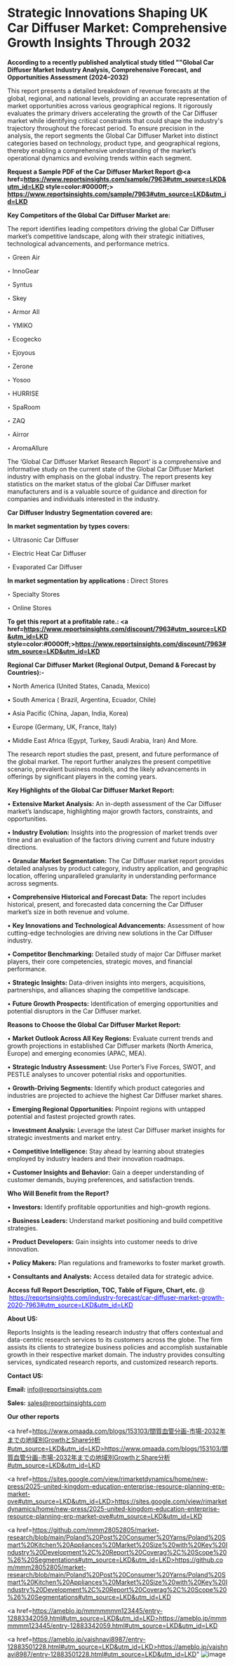 # Strategic Innovations Shaping UK Car Diffuser Market: Comprehensive Growth Insights Through 2032

<strong>According to a recently published analytical study titled ""Global Car Diffuser Market Industry Analysis, Comprehensive Forecast, and Opportunities Assessment (2024–2032)</strong>

This report presents a detailed breakdown of revenue forecasts at the global, regional, and national levels, providing an accurate representation of market opportunities across various geographical regions. It rigorously evaluates the primary drivers accelerating the growth of the Car Diffuser market while identifying critical constraints that could shape the industry's trajectory throughout the forecast period. To ensure precision in the analysis, the report segments the Global Car Diffuser Market into distinct categories based on technology, product type, and geographical regions, thereby enabling a comprehensive understanding of the market’s operational dynamics and evolving trends within each segment.

<strong>Request a Sample PDF of the Car Diffuser Market Report </strong><strong>@<a href=https://www.reportsinsights.com/sample/7963#utm_source=LKD&utm_id=LKD style=color:#0000ff;> https://www.reportsinsights.com/sample/7963#utm_source=LKD&utm_id=LKD</a></strong></font>

<strong>Key Competitors of the Global Car Diffuser Market are:</strong>

The report identifies leading competitors driving the global Car Diffuser market’s competitive landscape, along with their strategic initiatives, technological advancements, and performance metrics.

‣ Green Air

‣ InnoGear

‣ Syntus

‣ Skey

‣ Armor All

‣ YMIKO

‣ Ecogecko

‣ Ejoyous

‣ Zerone

‣ Yosoo

‣ HURRISE

‣ SpaRoom

‣ ZAQ

‣ Airror

‣ AromaAllure

The ‘Global Car Diffuser Market Research Report’ is a comprehensive and informative study on the current state of the Global Car Diffuser Market industry with emphasis on the global industry. The report presents key statistics on the market status of the global Car Diffuser market manufacturers and is a valuable source of guidance and direction for companies and individuals interested in the industry.

<strong>Car Diffuser Industry Segmentation covered are:</strong>

<strong>In market segmentation by types covers: </strong> 

‣ Ultrasonic Car Diffuser

‣ Electric Heat Car Diffuser

‣ Evaporated Car Diffuser

<strong>In market segmentation by applications :</strong> 
Direct Stores

‣ Specialty Stores

‣ Online Stores

<strong>To get this report at a profitable rate.: <a href=https://www.reportsinsights.com/discount/7963#utm_source=LKD&utm_id=LKD style=color:#0000ff;>https://www.reportsinsights.com/discount/7963#utm_source=LKD&utm_id=LKD</a></strong></font>

<strong>Regional Car Diffuser Market (Regional Output, Demand &amp; Forecast by Countries):-</strong>

• North America (United States, Canada, Mexico)

• South America ( Brazil, Argentina, Ecuador, Chile)

• Asia Pacific (China, Japan, India, Korea)

• Europe (Germany, UK, France, Italy)

• Middle East Africa (Egypt, Turkey, Saudi Arabia, Iran) And More.

The research report studies the past, present, and future performance of the global market. The report further analyzes the present competitive scenario, prevalent business models, and the likely advancements in offerings by significant players in the coming years.

<strong>Key Highlights of the Global Car Diffuser Market Report:</strong>

• <strong>Extensive Market Analysis:</strong> An in-depth assessment of the Car Diffuser market’s landscape, highlighting major growth factors, constraints, and opportunities.

• <strong>Industry Evolution:</strong> Insights into the progression of market trends over time and an evaluation of the factors driving current and future industry directions.

• <strong>Granular Market Segmentation:</strong> The Car Diffuser market report provides detailed analyses by product category, industry application, and geographic location, offering unparalleled granularity in understanding performance across segments.

• <strong>Comprehensive Historical and Forecast Data:</strong> The report includes historical, present, and forecasted data concerning the Car Diffuser market’s size in both revenue and volume.

• <strong>Key Innovations and Technological Advancements:</strong> Assessment of how cutting-edge technologies are driving new solutions in the Car Diffuser industry.

• <strong>Competitor Benchmarking:</strong> Detailed study of major Car Diffuser market players, their core competencies, strategic moves, and financial performance.

• <strong>Strategic Insights:</strong> Data-driven insights into mergers, acquisitions, partnerships, and alliances shaping the competitive landscape.

• <strong>Future Growth Prospects:</strong> Identification of emerging opportunities and potential disruptors in the Car Diffuser market.

<strong>Reasons to Choose the Global Car Diffuser Market Report:</strong>

• <strong>Market Outlook Across All Key Regions:</strong> Evaluate current trends and growth projections in established Car Diffuser markets (North America, Europe) and emerging economies (APAC, MEA).

• <strong>Strategic Industry Assessment:</strong> Use Porter’s Five Forces, SWOT, and PESTLE analyses to uncover potential risks and opportunities.

• <strong>Growth-Driving Segments:</strong> Identify which product categories and industries are projected to achieve the highest Car Diffuser market shares.

• <strong>Emerging Regional Opportunities:</strong> Pinpoint regions with untapped potential and fastest projected growth rates.

• <strong>Investment Analysis:</strong> Leverage the latest Car Diffuser market insights for strategic investments and market entry.

• <strong>Competitive Intelligence:</strong> Stay ahead by learning about strategies employed by industry leaders and their innovation roadmaps.

• <strong>Customer Insights and Behavior:</strong> Gain a deeper understanding of customer demands, buying preferences, and satisfaction trends.

<strong>Who Will Benefit from the Report?</strong>

• <strong>Investors:</strong> Identify profitable opportunities and high-growth regions.

• <strong>Business Leaders:</strong> Understand market positioning and build competitive strategies.

• <strong>Product Developers:</strong> Gain insights into customer needs to drive innovation.

• <strong>Policy Makers:</strong> Plan regulations and frameworks to foster market growth.

• <strong>Consultants and Analysts:</strong> Access detailed data for strategic advice.
</ul>
<strong>Access full Report Description, TOC, Table of Figure, Chart, etc. </strong>@  <a href=https://reportsinsights.com/industry-forecast/car-diffuser-market-growth-2020-7963#utm_source=LKD&utm_id=LKD style=color:#0000ff;>https://reportsinsights.com/industry-forecast/car-diffuser-market-growth-2020-7963#utm_source=LKD&utm_id=LKD</a></font>

<strong><strong>About US</strong>:</strong>

Reports Insights is the leading research industry that offers contextual and data-centric research services to its customers across the globe. The firm assists its clients to strategize business policies and accomplish sustainable growth in their respective market domain. The industry provides consulting services, syndicated research reports, and customized research reports.

<strong>Contact US:</strong>

<p class=""""><b>Email:</b> <a href=mailto:info@reportsinsights.com>info@reportsinsights.com</a></p>
<p class=""""><b>Sales:</b> <a href=mailto:sales@reportsinsights.com>sales@reportsinsights.com</a></p>

<strong>Our other reports</strong>

<a href=https://www.omaada.com/blogs/153103/間質血管分画-市場-2032年までの地域別GrowthとShare分析#utm_source=LKD&utm_id=LKD>https://www.omaada.com/blogs/153103/間質血管分画-市場-2032年までの地域別GrowthとShare分析#utm_source=LKD&utm_id=LKD</a>

<a href=https://sites.google.com/view/rimarketdynamics/home/new-press/2025-united-kingdom-education-enterprise-resource-planning-erp-market-ove#utm_source=LKD&utm_id=LKD>https://sites.google.com/view/rimarketdynamics/home/new-press/2025-united-kingdom-education-enterprise-resource-planning-erp-market-ove#utm_source=LKD&utm_id=LKD</a>

<a href=https://github.com/mmm28052805/market-research/blob/main/Poland%20Post%20Consumer%20Yarns/Poland%20Smart%20Kitchen%20Appliances%20Market%20Size%20with%20Key%20Industry%20Development%2C%20Report%20Coverag%2C%20Scope%20%26%20Segmentations#utm_source=LKD&utm_id=LKD>https://github.com/mmm28052805/market-research/blob/main/Poland%20Post%20Consumer%20Yarns/Poland%20Smart%20Kitchen%20Appliances%20Market%20Size%20with%20Key%20Industry%20Development%2C%20Report%20Coverag%2C%20Scope%20%26%20Segmentations#utm_source=LKD&utm_id=LKD</a>

<a href=https://ameblo.jp/mmmmmmm123445/entry-12883342059.html#utm_source=LKD&utm_id=LKD>https://ameblo.jp/mmmmmmm123445/entry-12883342059.html#utm_source=LKD&utm_id=LKD</a>

<a href=https://ameblo.jp/vaishnavi8987/entry-12883501228.html#utm_source=LKD&utm_id=LKD>https://ameblo.jp/vaishnavi8987/entry-12883501228.html#utm_source=LKD&utm_id=LKD</a>"
![image](https://github.com/user-attachments/assets/2bca8ae4-2d63-454f-94e8-9081f233e2d7)
